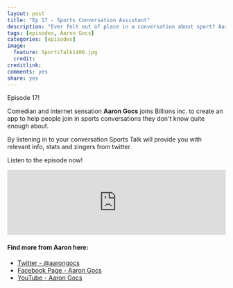 ```yaml
---
layout: post
title: "Ep 17 - Sports Conversation Assistant"
description: "Ever felt out of place in a conversation about sport? Aaron Gocs and Simon have the answer. By monitoring your conversation Sports Talk will automatically supply you with stats, zingers and more."
tags: [episodes, Aaron Gocs]
categories: [episodes]
image:
  feature: SportsTalk1400.jpg
  credit: 
creditlink:
comments: yes
share: yes
---
```


Episode 17!

Comedian and internet sensation **Aaron Gocs** joins Billions inc. to create an app to help people join in sports conversations they don't know quite enough about.

By listening in to your conversation Sports Talk will provide you with relevant info, stats and zingers from twitter.

Listen to the episode now!

<iframe src="https://www.omnycontent.com/w/player/?orgId=f74cc2ac-5cea-4914-99d8-a67c008ca26e&programId=df7f3c35-9d13-4dc2-baa6-a67c008d8993&clipId=1fa71c0e-1e69-4462-8903-a6bc0064f1c2" width="100%" height="150px" frameborder="0"></iframe>

#### Find more from Aaron here:

+ [Twitter - @aarongocs](https://twitter.com/AaronGocs)
+ [Facebook Page - Aaron Gocs](https://www.facebook.com/AronGocs/)
+ [YouTube - Aaron Gocs](https://www.youtube.com/channel/UCHDyN7DR9xukTxkSE7eUqsQ)
